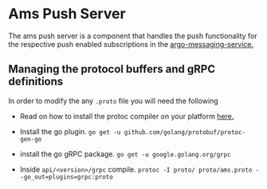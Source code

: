 # Ams Push Server

The ams push server is a component that handles the push functionality for the respective 
push enabled subscriptions in the [argo-messaging-service.](https://github.com/ARGOeu/argo-messaging-service)

## Managing the protocol buffers and gRPC definitions

In order to modify the any `.proto` file you will need the following

 - Read on how to install the protoc compiler on your platform [here.](https://github.com/protocolbuffers/protobuf)
 
 -  Install the go plugin. `go get -u github.com/golang/protobuf/protoc-gen-go`
 
 - install the go gRPC package. `go get -u google.golang.org/grpc`
 
 - Inside `api/<version>/grpc` compile. `protoc -I proto/ proto/ams.proto --go_out=plugins=grpc:proto`
